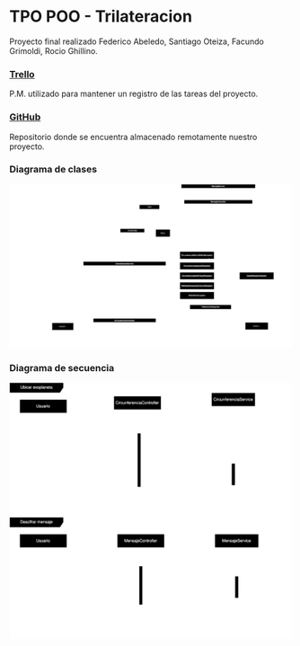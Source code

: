 # TPO POO - Trilateracion
Proyecto final realizado Federico Abeledo, Santiago Oteiza, Facundo Grimoldi, Rocio Ghillino.

### [Trello](https://trello.com/invite/b/kN2At5sr/ATTI96d1aa6826ee9058df40fc98754c9d702951AD36/poo-tpo)
P.M. utilizado para mantener un registro de las tareas del proyecto.

### [GitHub](https://github.com/rrrrho/tpo-poo)
Repositorio donde se encuentra almacenado remotamente nuestro proyecto.

### Diagrama de clases
![DIAGRAMA DE CLASES](documentacion/diagramas/POOO-DC.drawio.svg)

### Diagrama de secuencia
![DIAGRAMA DE SECUENCIA](documentacion/diagramas/POOO-DS.drawio.svg)
